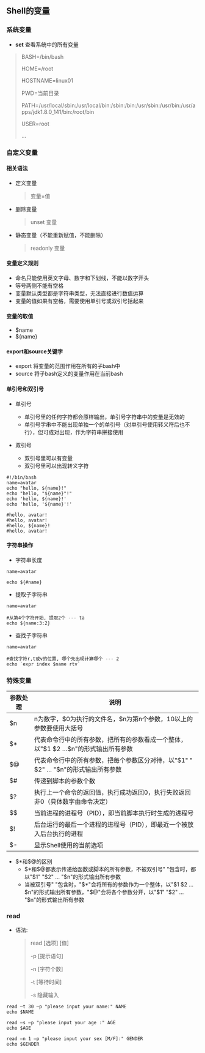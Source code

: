 ## **Shell的变量**

### 系统变量

- **set** 查看系统中的所有变量

> BASH=/bin/bash
>
> HOME=/root
>
> HOSTNAME=linux01
>
> PWD=当前目录
>
> PATH=/usr/local/sbin:/usr/local/bin:/sbin:/bin:/usr/sbin:/usr/bin:/usr/apps/jdk1.8.0_141/bin:/root/bin
>
> USER=root
>
> ...

### 自定义变量

#### 相关语法

- 定义变量

  > 变量=值

- 删除变量

  > unset 变量

- 静态变量（不能重新赋值，不能删除）

  > readonly 变量

#### 变量定义规则

- 命名只能使用英文字母、数字和下划线，不能以数字开头
- 等号两侧不能有空格
- 变量默认类型都是字符串类型，无法直接进行数值运算
- 变量的值如果有空格，需要使用单引号或双引号括起来

#### 变量的取值

- $name
- ${name}

#### export和source关键字

- export 将变量的范围作用在所有的子bash中
- source 将子bash定义的变量作用在当前bash

#### 单引号和双引号

- 单引号
  - 单引号里的任何字符都会原样输出，单引号字符串中的变量是无效的
  - 单引号字串中不能出现单独一个的单引号（对单引号使用转义符后也不行），但可成对出现，作为字符串拼接使用

- 双引号
  - 双引号里可以有变量
  - 双引号里可以出现转义字符

```shell
#!/bin/bash
name=avatar
echo "hello, ${name}!"
echo "hello, "${name}"!"
echo 'hello, ${name}!'
echo 'hello, '${name}'!'

#hello, avatar!
#hello, avatar!
#hello, ${name}!
#hello, avatar!
```

#### 字符串操作

- 字符串长度

```shell
name=avatar

echo ${#name}
```

- 提取子字符串

```shell
name=avatar

#从第4个字符开始, 提取2个 --- ta
echo ${name:3:2}
```

- 查找子字符串

 ```shell
name=avatar

#查找字符r,t或v的位置, 哪个先出现计算哪个 --- 2
echo `expr index $name rtv`
 ```

### 特殊变量

| 参数处理 | 说明                                                         |
| -------- | ------------------------------------------------------------ |
| \$n      | n为数字，\$0为执行的文件名，\$n为第n个参数，10以上的参数要使用大括号 |
| $*       | 代表命令行中的所有参数，把所有的参数看成一个整体，以"\$1 ​\$2 … ​\$n"的形式输出所有参数 |
| $@       | 代表命令行中的所有参数，把每个参数区分对待，以"\$1" "​\$2" … "\$n"的形式输出所有参数 |
| $#       | 传递到脚本的参数个数                                         |
| $?       | 执行上一个命令的返回值，执行成功返回0，执行失败返回非0（具体数字由命令决定） |
| $$       | 当前进程的进程号（PID），即当前脚本执行时生成的进程号        |
| $!       | 后台运行的最后一个进程的进程号（PID），即最近一个被放入后台执行的进程 |
| $-       | 显示Shell使用的当前选项                                      |

- \$*和​\$@的区别
  - \$*和\$@都表示传递给函数或脚本的所有参数，不被双引号" "包含时，都以"\$1" "​\$2" … "​\$n"的形式输出所有参数
  - 当被双引号" "包含时，"\$*"会将所有的参数作为一个整体，以"\$1 \$2 … \$n"的形式输出所有参数，"\$@"会将各个参数分开，以"\$1" "\$2" … "\$n"的形式输出所有参数

### read

- 语法:

  > read [选项] [值]
  >
  > -p [提示语句]
  >
  > -n [字符个数]
  >
  > -t [等待时间]
  >
  > -s 隐藏输入

```shell
read –t 30 –p "please input your name:" NAME
echo $NAME

read –s –p "please input your age :" AGE
echo $AGE

read –n 1 –p "please input your sex [M/F]:" GENDER
echo $GENDER
```
